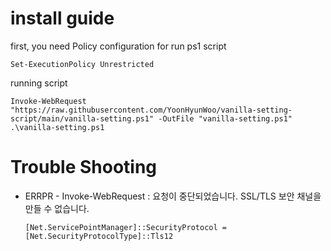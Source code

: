 # install guide

first, you need Policy configuration for run ps1 script

```
Set-ExecutionPolicy Unrestricted
```

running script
```
Invoke-WebRequest "https://raw.githubusercontent.com/YoonHyunWoo/vanilla-setting-script/main/vanilla-setting.ps1" -OutFile "vanilla-setting.ps1"
.\vanilla-setting.ps1
```

# Trouble Shooting

* ERRPR - Invoke-WebRequest : 요청이 중단되었습니다. SSL/TLS 보안 채널을 만들 수 없습니다.


  ```
  [Net.ServicePointManager]::SecurityProtocol = [Net.SecurityProtocolType]::Tls12
  ```
